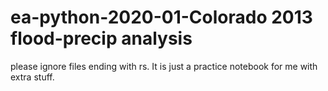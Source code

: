 # ea-python-2020-01-Colorado 2013 flood-precip analysis
please ignore files ending with rs. It is just a practice notebook for me with extra stuff.
